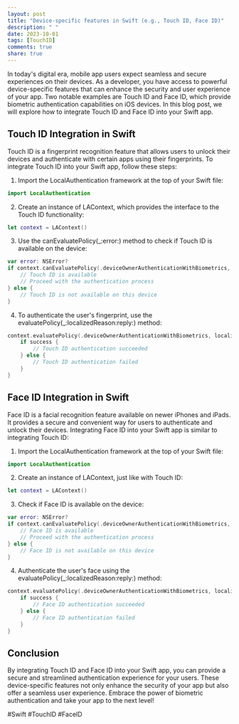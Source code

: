 ```yaml
---
layout: post
title: "Device-specific features in Swift (e.g., Touch ID, Face ID)"
description: " "
date: 2023-10-01
tags: [TouchID]
comments: true
share: true
---
```


In today's digital era, mobile app users expect seamless and secure experiences on their devices. As a developer, you have access to powerful device-specific features that can enhance the security and user experience of your app. Two notable examples are Touch ID and Face ID, which provide biometric authentication capabilities on iOS devices. In this blog post, we will explore how to integrate Touch ID and Face ID into your Swift app.

## Touch ID Integration in Swift

Touch ID is a fingerprint recognition feature that allows users to unlock their devices and authenticate with certain apps using their fingerprints. To integrate Touch ID into your Swift app, follow these steps:

1. Import the LocalAuthentication framework at the top of your Swift file:
```swift
import LocalAuthentication
```

2. Create an instance of LAContext, which provides the interface to the Touch ID functionality:
```swift
let context = LAContext()
```

3. Use the canEvaluatePolicy(_:error:) method to check if Touch ID is available on the device:
```swift
var error: NSError?
if context.canEvaluatePolicy(.deviceOwnerAuthenticationWithBiometrics, error: &error) {
    // Touch ID is available
    // Proceed with the authentication process
} else {
    // Touch ID is not available on this device
}
```

4. To authenticate the user's fingerprint, use the evaluatePolicy(_:localizedReason:reply:) method:
```swift
context.evaluatePolicy(.deviceOwnerAuthenticationWithBiometrics, localizedReason: "Authenticate with Touch ID") { (success, error) in
    if success {
        // Touch ID authentication succeeded
    } else {
        // Touch ID authentication failed
    }
}
```

## Face ID Integration in Swift

Face ID is a facial recognition feature available on newer iPhones and iPads. It provides a secure and convenient way for users to authenticate and unlock their devices. Integrating Face ID into your Swift app is similar to integrating Touch ID:

1. Import the LocalAuthentication framework at the top of your Swift file:
```swift
import LocalAuthentication
```

2. Create an instance of LAContext, just like with Touch ID:
```swift
let context = LAContext()
```

3. Check if Face ID is available on the device:
```swift
var error: NSError?
if context.canEvaluatePolicy(.deviceOwnerAuthenticationWithBiometrics, error: &error) {
    // Face ID is available
    // Proceed with the authentication process
} else {
    // Face ID is not available on this device
}
```

4. Authenticate the user's face using the evaluatePolicy(_:localizedReason:reply:) method:
```swift
context.evaluatePolicy(.deviceOwnerAuthenticationWithBiometrics, localizedReason: "Authenticate with Face ID") { (success, error) in
    if success {
        // Face ID authentication succeeded
    } else {
        // Face ID authentication failed
    }
}
```

## Conclusion

By integrating Touch ID and Face ID into your Swift app, you can provide a secure and streamlined authentication experience for your users. These device-specific features not only enhance the security of your app but also offer a seamless user experience. Embrace the power of biometric authentication and take your app to the next level!

#Swift #TouchID #FaceID